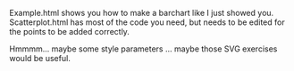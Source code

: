 Example.html shows you how to make a barchart like I just showed you. Scatterplot.html has most of the code you need, but needs to be edited for the points to be added correctly. 

Hmmmm... maybe some style parameters ... maybe those SVG exercises would be useful. 